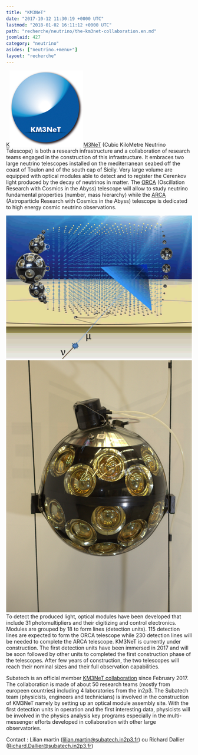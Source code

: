 ```yaml
---
title: "KM3NeT"
date: "2017-10-12 11:30:19 +0000 UTC"
lastmod: "2018-01-02 16:11:12 +0000 UTC"
path: "recherche/neutrino/the-km3net-collaboration.en.md"
joomlaid: 427
category: "neutrino"
asides: ["neutrino.+menu+"]
layout: "recherche"
---
```

[K![KM3NeT logo](images/KM3NeT/KM3NeT_logo.jpg)M3NeT](http://www.km3net.org) (Cubic KiloMetre Neutrino Telescope) is both a research infrastructure and a collaboration of research teams engaged in the construction of this infrastructure. It embraces two large neutrino telescopes installed on the mediterranean seabed off the coast of Toulon and of the south cap of Sicily. Very large volume are equipped with optical modules able to detect and to register the Cerenkov light produced by the decay of neutrinos in matter. The [ORCA](https://www.km3net.org/research/physics/particle-physics-with-orca/) (Oscillation Research with Cosmics in the Abyss) telescope will allow to study neutrino fundamental properties (number, mass hierarchy) while the [ARCA](https://www.km3net.org/research/physics/astronomy-with-arca/) (Astroparticle Research with Cosmics in the Abyss) telescope is dedicated to high energy cosmic neutrino observations.

![KM3NeT NeutrinoToMuon](images/KM3NeT/KM3NeT-NeutrinoToMuon.png "Un neutrino décroit en un muon détecté dans KM3NeT grace à la lumière qu'il produit dans l'eau")![Album DOM in DU](images/KM3NeT/Album-DOM-in-DU.png "Un module optique installé sur une ligne de détection")To detect the produced light, optical modules have been developed that include 31 photomultipliers and their digitizing and control electronics. Modules are grouped by 18 to form lines (detection units). 115 detection lines are expected to form the ORCA telescope while 230 detection lines will be needed to complete the ARCA telescope. KM3NeT is currently under construction. The first detection units have been immersed in 2017 and will be soon followed by other units to completed the first construction phase of the telescopes. After few years of construction, the two telescopes will reach their nominal sizes and their full observation capabilities.

Subatech is an officlal member [KM3NeT collaboration](https://www.km3net.org/about-km3net/collaboration/) since February 2017. The collaboration is made of about 50 research teams (mostly from europeen countries) including 4 laboratories from the in2p3. The Subatech team (physicists, engineers and technicians) is involved in the construction of KM3NeT namely by setting up an optical module assembly site. With the first detection units in operation and the first interesting data, physicists will be involved in the physics analysis key programs especially in the multi-messenger efforts developed in collaboration with other large observatories.

Contact : Lilian martin ([lilian.martin@subatech.in2p3.fr](mailto:lilian.martin@subatech.in2p3.fr)) ou Richard Dallier ([Richard.Dallier@subatech.in2p3.fr](mailto:Richard.Dallier@subatech.in2p3.fr))

